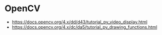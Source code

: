 # OpenCV  

- https://docs.opencv.org/4.x/dd/d43/tutorial_py_video_display.html  
- https://docs.opencv.org/4.x/dc/da5/tutorial_py_drawing_functions.html  
